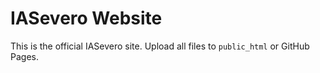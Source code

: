 # IASevero Website

This is the official IASevero site. Upload all files to `public_html` or GitHub Pages.
